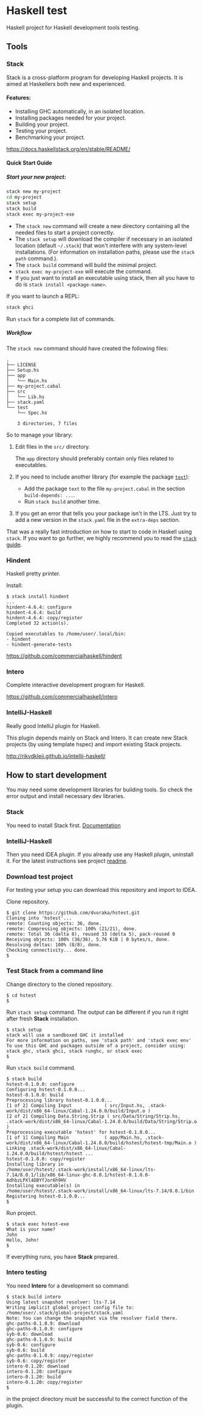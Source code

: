 # Haskell test

Haskell project for Haskell development tools testing.

## Tools

### Stack
Stack is a cross-platform program for developing Haskell projects. It is aimed at Haskellers
both new and experienced.

#### Features:
 * Installing GHC automatically, in an isolated location.
 * Installing packages needed for your project.
 * Building your project.
 * Testing your project.
 * Benchmarking your project.

https://docs.haskellstack.org/en/stable/README/

#### Quick Start Guide

##### Start your new project:

```bash
stack new my-project
cd my-project
stack setup
stack build
stack exec my-project-exe
```

- The `stack new` command will create a new directory containing all
  the needed files to start a project correctly.
- The `stack setup` will download the compiler if necessary in an isolated
  location (default `~/.stack`) that won't interfere with any system-level
  installations. (For information on installation paths, please use the
  `stack path` command.).
- The `stack build` command will build the minimal project.
- `stack exec my-project-exe` will execute the command.
- If you just want to install an executable using stack, then all you have to do
  is `stack install <package-name>`.

If you want to launch a REPL:

```bash
stack ghci
```

Run `stack` for a complete list of commands.

##### Workflow

The `stack new` command should have created the following files:

```
.
├── LICENSE
├── Setup.hs
├── app
│   └── Main.hs
├── my-project.cabal
├── src
│   └── Lib.hs
├── stack.yaml
└── test
    └── Spec.hs

    3 directories, 7 files
```

So to manage your library:

1. Edit files in the `src/` directory.

   The `app` directory should preferably contain only files related to
   executables.

2. If you need to include another library (for example the package
   [`text`](https://hackage.haskell.org/package/text)):

   - Add the package `text` to the file `my-project.cabal`
     in the section `build-depends: ...`.
   - Run `stack build` another time.

3. If you get an error that tells you your package isn't in the LTS.
   Just try to add a new version in the `stack.yaml` file in the `extra-deps` section.

That was a really fast introduction on how to start to code in Haskell using `stack`.
If you want to go further, we highly recommend you to read the [`stack` guide](GUIDE.md).

### Hindent
Haskell pretty printer.

Install:
```
$ stack install hindent
...
hindent-4.6.4: configure
hindent-4.6.4: build
hindent-4.6.4: copy/register
Completed 32 action(s).

Copied executables to /home/user/.local/bin:
- hindent
- hindent-generate-tests
```

https://github.com/commercialhaskell/hindent

### Intero
Complete interactive development program for Haskell.

https://github.com/commercialhaskell/intero

### IntelliJ-Haskell
Really good IntelliJ plugin for Haskell.

This plugin depends mainly on Stack and Intero. It can create new Stack projects (by using
template hspec) and import existing Stack projects.

http://rikvdkleij.github.io/intellij-haskell/

## How to start development
You may need some development libraries for building tools. So check the error output
and install necessary dev libraries.

### Stack
You need to install Stack first. [Documentation](https://docs.haskellstack.org/en/stable/README/)

### IntelliJ-Haskell
Then you need IDEA plugin. If you already use any Haskell plugin, uninstall it. For the latest
instructions see project
[readme](https://github.com/rikvdkleij/intellij-haskell/blob/master/README.md).

### Download test project
For testing your setup you can download this repository and import to IDEA.

Clone repository.
```
$ git clone https://github.com/dvoraka/hstest.git
Cloning into 'hstest'...
remote: Counting objects: 36, done.
remote: Compressing objects: 100% (21/21), done.
remote: Total 36 (delta 8), reused 33 (delta 5), pack-reused 0
Receiving objects: 100% (36/36), 5.76 KiB | 0 bytes/s, done.
Resolving deltas: 100% (8/8), done.
Checking connectivity... done.
$
```

### Test Stack from a command line
Change directory to the cloned repository.
```
$ cd hstest
$
```

Run ```stack setup``` command. The output can be different if you run it right after fresh **Stack** installation.
```
$ stack setup
stack will use a sandboxed GHC it installed
For more information on paths, see 'stack path' and 'stack exec env'
To use this GHC and packages outside of a project, consider using:
stack ghc, stack ghci, stack runghc, or stack exec
$
```

Run ```stack build``` command.
```
$ stack build
hstest-0.1.0.0: configure
Configuring hstest-0.1.0.0...
hstest-0.1.0.0: build
Preprocessing library hstest-0.1.0.0...
[1 of 2] Compiling Input            ( src/Input.hs, .stack-work/dist/x86_64-linux/Cabal-1.24.0.0/build/Input.o )
[2 of 2] Compiling Data.String.Strip ( src/Data/String/Strip.hs, .stack-work/dist/x86_64-linux/Cabal-1.24.0.0/build/Data/String/Strip.o )
Preprocessing executable 'hstest' for hstest-0.1.0.0...
[1 of 1] Compiling Main             ( app/Main.hs, .stack-work/dist/x86_64-linux/Cabal-1.24.0.0/build/hstest/hstest-tmp/Main.o )
Linking .stack-work/dist/x86_64-linux/Cabal-1.24.0.0/build/hstest/hstest ...
hstest-0.1.0.0: copy/register
Installing library in
/home/user/hstest/.stack-work/install/x86_64-linux/lts-7.14/8.0.1/lib/x86_64-linux-ghc-8.0.1/hstest-0.1.0.0-AdhbzLPXl4DBYfJor6h9HV
Installing executable(s) in
/home/user/hstest/.stack-work/install/x86_64-linux/lts-7.14/8.0.1/bin
Registering hstest-0.1.0.0...
$
```

Run project.
```
$ stack exec hstest-exe
What is your name?
John
Hello, John!
$
```
If everything runs, you have **Stack** prepared.

### Intero testing

You need **Intero** for a development so command:
```
$ stack build intero
Using latest snapshot resolver: lts-7.14
Writing implicit global project config file to: /home/user/.stack/global-project/stack.yaml
Note: You can change the snapshot via the resolver field there.
ghc-paths-0.1.0.9: download
ghc-paths-0.1.0.9: configure
syb-0.6: download
ghc-paths-0.1.0.9: build
syb-0.6: configure
syb-0.6: build
ghc-paths-0.1.0.9: copy/register
syb-0.6: copy/register
intero-0.1.20: download
intero-0.1.20: configure
intero-0.1.20: build
intero-0.1.20: copy/register
$
```
in the project directory must be successful to the correct function of the plugin.
